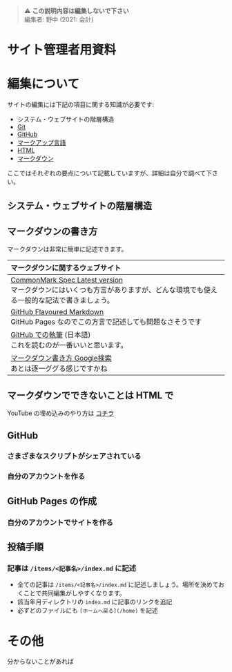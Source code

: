 > ⚠️ **この説明内容は編集しないで下さい**
> <br>
> 編集者: 野中 (2021: 会計)
# サイト管理者用資料
# 編集について
サイトの編集には下記の項目に関する知識が必要です:

- システム・ウェブサイトの階層構造
- [Git](https://www.google.com/search?q=git)
- [GitHub](https://www.google.com/search?q=github)
- [マークアップ言語](https://www.google.com/search?q=マークアップ言語)
- [HTML](https://www.google.com/search?q=html)
- [マークダウン](https://www.google.com/search?q=マークダウン)

ここではそれぞれの要点について記載していますが、詳細は自分で調べて下さい。
## システム・ウェブサイトの階層構造
## マークダウンの書き方
マークダウンは非常に簡単に記述できます。

マークダウンに関するウェブサイト |
:--- |
[CommonMark Spec Latest version](https://spec.commonmark.org/current/)<br>マークダウンにはいくつも方言がありますが、どんな環境でも使える一般的な記法で書きましょう。 |
[GitHub Flavoured Markdown](https://github.github.com/gfm/)<br>GitHub Pages なのでこの方言で記述しても問題なさそうです |
[GitHub での執筆](https://docs.github.com/ja/get-started/writing-on-github) (日本語)<br>これを読むのが一番いいと思います。 |
[マークダウン書き方 Google検索](https://www.google.com/search?q=マークダウン書き方)<br>あとは逐一ググる感じですかね |

## マークダウンでできないことは HTML で
YouTube の埋め込みのやり方は [コチラ](https://github.com/retro-ongaku/docs/tree/main/embed-youtube)
## GitHub
### さまざまなスクリプトがシェアされている
### 自分のアカウントを作る
## GitHub Pages の作成
### 自分のアカウントでサイトを作る
## 投稿手順
### 記事は `/items/<記事名>/index.md` に記述

- 全ての記事は `/items/<記事名>/index.md` に記述しましょう。場所を決めておくことで共同編集がしやすくなります。
- 該当年月ディレクトリの `index.md` に記事のリンクを追記
- 必ずどのファイルにも `[ホームへ戻る](/home)` を記述

# その他
分からないことがあれば
